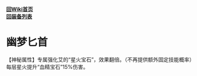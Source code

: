 [**回Wiki首页**](../README.md)   
[**回装备列表**](../README.md)   
# 幽梦匕首

【神秘属性】专属强化艾的“星火宝石”，效果翻倍。（不再提供额外固定技能概率）每层星火提升“血精宝石”15%伤害。
